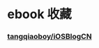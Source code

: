 # ebook 收藏

### [tangqiaoboy/iOSBlogCN](https://github.com/tangqiaoboy/iOSBlogCN)

### []()

### []()

### []()

### []()

### []()

### []()

### []()

### []()